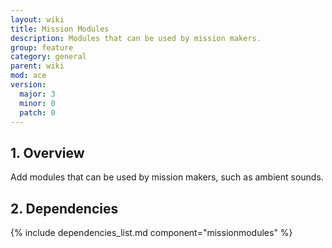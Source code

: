 ```yaml
---
layout: wiki
title: Mission Modules
description: Modules that can be used by mission makers.
group: feature
category: general
parent: wiki
mod: ace
version:
  major: 3
  minor: 0
  patch: 0
---
```


## 1. Overview

Add modules that can be used by mission makers, such as ambient sounds.

## 2. Dependencies

{% include dependencies_list.md component="missionmodules" %}

